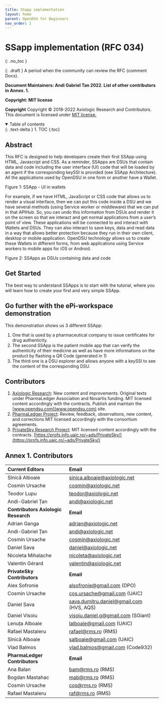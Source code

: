```yaml
---
title: SSapp implementation 
layout: home
parent: OpenDSU for Beginners
nav_order: 1
---
```

# **SSapp implementation (RFC 034)**
{: .no_toc }

{: .draft }
A period when the community can review the RFC (comment Docs).

**Document Maintainers: Andi Gabriel Tan 2022. List of other contributors in Annex. 1.**

**Copyright: MIT license**

 **Copyright**
Copyright © 2018-2022 Axiologic Research and Contributors.
This document is licensed under [MIT license.](https://en.wikipedia.org/wiki/MIT_License)



<details open markdown="block">
  <summary>
    Table of contents
  </summary>
  {: .text-delta }
1. TOC
{:toc}



## Abstract

This RFC is designed to help developers create their first SSApp using HTML, Javascript and CSS. As a reminder, SSApps are DSUs that contain data and code including the user interface (UI) code that will be loaded by an agent if the corresponding keySSI is provided (see SSApp Architecture). All the applications used by OpenDSU in one form or another have a Wallet.

Figure 1: SSApp - UI in wallets

For example, if we have HTML, JavaScript or CSS code that allows us to render a visual interface, then we can put this code inside a DSU and we have several methods (using Service worker or middleware) that we can put in that APIHub. So, you can undo this information from DSUs and render it on the screen so that we interact and get normal applications from a user’s point of view. These applications will be connected to and interact with Wallets and DSUs. They can also interact to save keys, data and read data in a way that allows better protection because they run in their own client, desktop or mobile application. OpenDSU technology allows us to create these Wallets in different forms, from web applications using Service workers to mobile apps for iOS or Android.

Figure 2: SSApps as DSUs containing data and code
## Get Started

The best way to understand SSApps is to start with the tutorial, where you will learn how to create your first and very simple SSApp.
## Go further with the ePi-workspace demonstration

This demonstration shows us 3 different SSApp:

1. One that is used by a pharmaceutical company to issue certificates for drug authenticity.
2. The second SSApp is the patient mobile app that can verify the authenticity of their medicine as well as have more informations on the product by flashing a QR Code (generated in 1)
3. The third one is a DSU explorer and allows anyone with a keySSI to see the content of the corresponding DSU.


## Contributors   

1. [Axiologic Research](www.axiologic.net): New content and improvements. Original texts under PharmaLedger Association and Novartis funding. MIT licensed content accordingly with the contracts. Publish and maintain the [www.opendsu.com](www.opendsu.com) site.
2. [PharmaLedger Project](www.pharmaledger.eu): Review, feedback, observations, new content, and corrections MIT licensed accordingly with the consortium agreements.
3. [PrivateSky Research Project](www.privatesky.xyz):  MIT licensed content accordingly with the contracts. [https://profs.info.uaic.ro/~ads/PrivateSky/](https://profs.info.uaic.ro/~ads/PrivateSky/)  

## Annex 1. Contributors

|**Current Editors**                  |**Email**                                 |
|:------------------------------------|:-----------------------------------------|
|Sînică Alboaie                       | sinica.alboaie@axiologic.net             |
|Cosmin Ursache                       | cosmin@axiologic.net                     |
|Teodor Lupu                          | teodor@axiologic.net                     |
|Andi-Gabriel Țan                     | andi@axiologic.net                       |
|**Contributors Axiologic Research**  | **Email**                                |
|Adrian Ganga                         | adrian@axiologic.net                     |
|Andi-Gabriel Țan                     | andi@axiologic.net                       |
|Cosmin Ursache                       | cosmin@axiologic.net                     |
|Daniel Sava                          | daniel@axiologic.net                     |
|Nicoleta Mihalache                   | nicoleta@axiologic.net                   |
|Valentin Gérard                      | valentin@axiologic.net                   |
|**PrivateSky Contributors**          |**Email**                                 |
|Alex Sofronie                        | alsofronie@gmail.com (DPO)               |
|Cosmin Ursache                       | cos.ursache@gmail.com (UAIC)             |
|Daniel Sava                          | sava.dumitru.daniel@gmail.com (HVS, AQS) |
|Daniel Visoiu                        | visoiu.daniel.g@gmail.com (SGiant)       |
|Lenuța Alboaie                       | lalboaie@gmail.com (UAIC)                |
|Rafael Mastaleru                     | rafael@rms.ro (RMS)                      |
|Sînică Alboaie                       | salboaie@gmail.com (UAIC)                |
|Vlad Balmos                          | vlad.balmos@gmail.com (Code932)          |
|**PharmaLedger Contributors**        | **Email**                                |
|Ana Balan                            | bam@rms.ro (RMS)                         |
|Bogdan Mastahac                      | mab@rms.ro (RMS)                         |
|Cosmin Ursache                       | cos@rms.ro (RMS)                         |
|Rafael Mastaleru                     | raf@rms.ro (RMS)                         |
